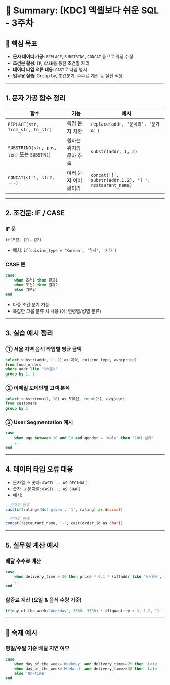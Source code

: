 # 🧠 Summary: [KDC] 엑셀보다 쉬운 SQL - 3주차

## 📌 핵심 목표
- **문자 데이터 가공**: `REPLACE`, `SUBSTRING`, `CONCAT` 등으로 워딩 수정
- **조건문 활용**: `IF`, `CASE`를 통한 조건별 처리
- **데이터 타입 오류 대응**: `CAST`로 타입 명시
- **업무용 실습**: Group by, 조건분기, 수수료 계산 등 실전 적용

---

## 1. 문자 가공 함수 정리

| 함수 | 기능 | 예시 |
|------|------|------|
| `REPLACE(str, from_str, to_str)` | 특정 문자 치환 | `replace(addr, '문곡리', '문가리')` |
| `SUBSTRING(str, pos, len)` 또는 `SUBSTR()` | 원하는 위치의 문자 추출 | `substr(addr, 1, 2)` |
| `CONCAT(str1, str2, ...)` | 여러 문자 이어 붙이기 | `concat('[', substr(addr,1,2), '] ', restaurant_name)` |

---

## 2. 조건문: IF / CASE

### IF 문
```sql
if(조건, 값1, 값2)
```
- 예시: `if(cuisine_type = 'Korean', '한식', '기타')`

### CASE 문
```sql
case
    when 조건1 then 결과1
    when 조건2 then 결과2
    else 기본값
end
```
- 다중 조건 분기 가능
- 복잡한 그룹 분류 시 사용 (예: 연령별/성별 분류)

---

## 3. 실습 예시 정리

### ① 서울 지역 음식 타입별 평균 금액
```sql
select substr(addr, 1, 2) as 지역, cuisine_type, avg(price)
from food_orders
where addr like '%서울%'
group by 1, 2
```

### ② 이메일 도메인별 고객 분석
```sql
select substr(email, 10) as 도메인, count(*), avg(age)
from customers
group by 1
```

### ③ User Segmentation 예시
```sql
case
    when age between 10 and 19 and gender = 'male' then '10대 남자'
    ...
end
```

---

## 4. 데이터 타입 오류 대응

- 문자열 → 숫자: `CAST(... AS DECIMAL)`
- 숫자 → 문자열: `CAST(... AS CHAR)`
- 예시:
```sql
--숫자로 변경
cast(if(rating='Not given', '1', rating) as decimal) 

--문자로 변경
concat(restaurant_name, '-', cast(order_id as char))
```

---

## 5. 실무형 계산 예시

### 배달 수수료 계산
```sql
case
    when delivery_time > 30 then price * 0.1 * (if(addr like '%서울%', 1.1, 1))
    ...
end
```

### 할증료 계산 (요일 & 음식 수량 기준)
```sql
if(day_of_the_week='Weekday', 3000, 3500) * if(quantity > 3, 1.2, 1)
```

---

## 📝 숙제 예시

### 평일/주말 기준 배달 지연 여부
```sql
case
    when day_of_the_week='Weekday' and delivery_time>=25 then 'Late'
    when day_of_the_week='Weekend' and delivery_time>=30 then 'Late'
    else 'On-time'
end
```
